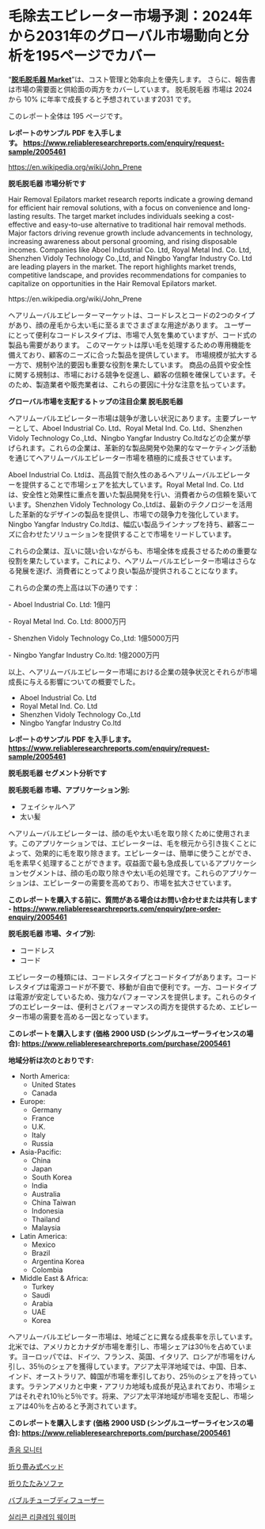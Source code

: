 <p><h1>毛除去エピレーター市場予測：2024年から2031年のグローバル市場動向と分析を195ページでカバー</h1></p><p>&ldquo;<strong><a href="https://www.reliableresearchreports.com/hair-removal-epilators-r2005461">脱毛脱毛器 Market</a></strong>&rdquo;は、コスト管理と効率向上を優先します。 さらに、報告書は市場の需要面と供給面の両方をカバーしています。 脱毛脱毛器 市場は 2024 から 10% に年率で成長すると予想されています2031 です。</p>
<p>このレポート全体は 195 ページです。</p>
<p><strong>レポートのサンプル PDF を入手します。&nbsp;<a href="https://www.reliableresearchreports.com/enquiry/request-sample/2005461">https://www.reliableresearchreports.com/enquiry/request-sample/2005461</a></strong></p>
<p><a href="https://en.wikipedia.org/wiki/John_Prene">https://en.wikipedia.org/wiki/John_Prene</a></p>
<p><strong>脱毛脱毛器 市場分析です</strong></p>
<p><p>Hair Removal Epilators market research reports indicate a growing demand for efficient hair removal solutions, with a focus on convenience and long-lasting results. The target market includes individuals seeking a cost-effective and easy-to-use alternative to traditional hair removal methods. Major factors driving revenue growth include advancements in technology, increasing awareness about personal grooming, and rising disposable incomes. Companies like Aboel Industrial Co. Ltd, Royal Metal Ind. Co. Ltd, Shenzhen Vidoly Technology Co.,Ltd, and Ningbo Yangfar Industry Co. Ltd are leading players in the market. The report highlights market trends, competitive landscape, and provides recommendations for companies to capitalize on opportunities in the Hair Removal Epilators market.</p></p>
<p>https://en.wikipedia.org/wiki/John_Prene</p>
<p><p>ヘアリムーバルエピレーターマーケットは、コードレスとコードの2つのタイプがあり、顔の産毛から太い毛に至るまでさまざまな用途があります。 ユーザーにとって便利なコードレスタイプは、市場で人気を集めていますが、コード式の製品も需要があります。 このマーケットは厚い毛を処理するための専用機能を備えており、顧客のニーズに合った製品を提供しています。 市場規模が拡大する一方で、規制や法的要因も重要な役割を果たしています。 商品の品質や安全性に関する規制は、市場における競争を促進し、顧客の信頼を確保しています。そのため、製造業者や販売業者は、これらの要因に十分な注意を払っています。</p></p>
<p><strong>グローバル市場を支配するトップの注目企業 脱毛脱毛器</strong></p>
<p><p>ヘアリムーバルエピレーター市場は競争が激しい状況にあります。主要プレーヤーとして、Aboel Industrial Co. Ltd、Royal Metal Ind. Co. Ltd、Shenzhen Vidoly Technology Co.,Ltd、Ningbo Yangfar Industry Co.ltdなどの企業が挙げられます。これらの企業は、革新的な製品開発や効果的なマーケティング活動を通じてヘアリムーバルエピレーター市場を積極的に成長させています。</p><p>Aboel Industrial Co. Ltdは、高品質で耐久性のあるヘアリムーバルエピレーターを提供することで市場シェアを拡大しています。Royal Metal Ind. Co. Ltdは、安全性と効果性に重点を置いた製品開発を行い、消費者からの信頼を築いています。Shenzhen Vidoly Technology Co.,Ltdは、最新のテクノロジーを活用した革新的なデザインの製品を提供し、市場での競争力を強化しています。Ningbo Yangfar Industry Co.ltdは、幅広い製品ラインナップを持ち、顧客ニーズに合わせたソリューションを提供することで市場をリードしています。</p><p>これらの企業は、互いに競い合いながらも、市場全体を成長させるための重要な役割を果たしています。これにより、ヘアリムーバルエピレーター市場はさらなる発展を遂げ、消費者にとってより良い製品が提供されることになります。</p><p>これらの企業の売上高は以下の通りです：</p><p>- Aboel Industrial Co. Ltd: 1億円</p><p>- Royal Metal Ind. Co. Ltd: 8000万円</p><p>- Shenzhen Vidoly Technology Co.,Ltd: 1億5000万円</p><p>- Ningbo Yangfar Industry Co.ltd: 1億2000万円</p><p>以上、ヘアリムーバルエピレーター市場における企業の競争状況とそれらが市場成長に与える影響についての概要でした。</p></p>
<p><ul><li>Aboel Industrial Co. Ltd</li><li>Royal Metal Ind. Co. Ltd</li><li>Shenzhen Vidoly Technology Co.,Ltd</li><li>Ningbo Yangfar Industry Co.ltd</li></ul></p>
<p><strong>レポートのサンプル PDF を入手します。 <a href="https://www.reliableresearchreports.com/enquiry/request-sample/2005461">https://www.reliableresearchreports.com/enquiry/request-sample/2005461</a></strong></p>
<p><strong>脱毛脱毛器 セグメント分析です</strong></p>
<p><strong>脱毛脱毛器 市場、アプリケーション別:</strong></p>
<p><ul><li>フェイシャルヘア</li><li>太い髪</li></ul></p>
<p><p>ヘアリムーバルエピレーターは、顔の毛や太い毛を取り除くために使用されます。このアプリケーションでは、エピレーターは、毛を根元から引き抜くことによって、効果的に毛を取り除きます。エピレーターは、簡単に使うことができ、毛を素早く処理することができます。収益面で最も急成長しているアプリケーションセグメントは、顔の毛の取り除きや太い毛の処理です。これらのアプリケーションは、エピレーターの需要を高めており、市場を拡大させています。</p></p>
<p><strong>このレポートを購入する前に、質問がある場合はお問い合わせまたは共有します - <a href="https://www.reliableresearchreports.com/enquiry/pre-order-enquiry/2005461">https://www.reliableresearchreports.com/enquiry/pre-order-enquiry/2005461</a></strong></p>
<p><strong>脱毛脱毛器 市場、タイプ別:</strong></p>
<p><ul><li>コードレス</li><li>コード</li></ul></p>
<p><p>エピレーターの種類には、コードレスタイプとコードタイプがあります。コードレスタイプは電源コードが不要で、移動が自由で便利です。一方、コードタイプは電源が安定しているため、強力なパフォーマンスを提供します。これらのタイプのエピレーターは、便利さとパフォーマンスの両方を提供するため、エピレーター市場の需要を高める一因となっています。</p></p>
<p><strong>このレポートを購入します (価格 2900 USD (シングルユーザーライセンスの場合): <a href="https://www.reliableresearchreports.com/purchase/2005461">https://www.reliableresearchreports.com/purchase/2005461</a></strong></p>
<p><strong>地域分析は次のとおりです:</strong></p>
<p><ul>
    <li>
        North America:
        <ul>
            <li>United States</li>
            <li>Canada</li>
        </ul>
    </li>
    <li>
        Europe:
        <ul>
            <li>Germany</li>
            <li>France</li>
            <li>U.K.</li>
            <li>Italy</li>
            <li>Russia</li>
        </ul>
    </li>
    <li>
        Asia-Pacific:
        <ul>
            <li>China</li>
            <li>Japan</li>
            <li>South Korea</li>
            <li>India</li>
            <li>Australia</li>
            <li>China Taiwan</li>
            <li>Indonesia</li>
            <li>Thailand</li>
            <li>Malaysia</li>
        </ul>
    </li>
    <li>
        Latin America:
        <ul>
            <li>Mexico</li>
            <li>Brazil</li>
            <li>Argentina Korea</li>
            <li>Colombia</li>
        </ul>
    </li>
    <li>
        Middle East & Africa:
        <ul>
            <li>Turkey</li>
            <li>Saudi</li>
            <li>Arabia</li>
            <li>UAE</li>
            <li>Korea</li>
        </ul>
    </li>
    </ul></p>
<p><p>ヘアリムーバルエピレーター市場は、地域ごとに異なる成長率を示しています。北米では、アメリカとカナダが市場を牽引し、市場シェアは30％を占めています。ヨーロッパでは、ドイツ、フランス、英国、イタリア、ロシアが市場をけん引し、35％のシェアを獲得しています。アジア太平洋地域では、中国、日本、インド、オーストラリア、韓国が市場を牽引しており、25％のシェアを持っています。ラテンアメリカと中東・アフリカ地域も成長が見込まれており、市場シェアはそれぞれ10％と5％です。将来、アジア太平洋地域が市場を支配し、市場シェアは40％を占めると予測されています。</p></p>
<p><strong>このレポートを購入します (価格 2900 USD (シングルユーザーライセンスの場合): <a href="https://www.reliableresearchreports.com/purchase/2005461">https://www.reliableresearchreports.com/purchase/2005461</a></strong></p>
<p><p><a href="https://github.com/KellyLyncyh543964/Market-Research-Report-List-3/blob/main/246479494754.md">졸음 모니터</a></p><p><a href="https://github.com/TerrellConn/Market-Research-Report-List-3/blob/main/993785576171.md">折り畳み式ベッド</a></p><p><a href="https://github.com/RandallRunte2023/Market-Research-Report-List-2/blob/main/233820476172.md">折りたたみソファ</a></p><p><a href="https://medium.com/@johnson154chris/%E4%B8%96%E7%95%8C%E7%9A%84%E3%81%AA%E3%83%90%E3%83%96%E3%83%AB%E3%83%81%E3%83%A5%E3%83%BC%E3%83%96%E3%83%87%E3%82%A3%E3%83%95%E3%83%A5%E3%83%BC%E3%82%B6%E3%83%BC%E5%B8%82%E5%A0%B4%E3%81%AE%E8%A6%8F%E6%A8%A1%E3%81%AF-%E7%94%A3%E6%A5%AD%E3%81%AE%E4%BA%88%E6%B8%AC%E3%81%AB%E3%82%88%E3%82%8B%E3%81%A8-2024%E5%B9%B4%E3%81%8B%E3%82%892031%E5%B9%B4%E3%81%BE%E3%81%A7%E3%81%AE%E9%96%93%E3%81%AB%E5%B9%B4%E9%96%93%E6%88%90%E9%95%B7%E7%8E%878-8-%E3%82%92%E7%B5%8C%E9%A8%93%E3%81%99%E3%82%8B%E8%A6%8B%E8%BE%BC%E3%81%BF%E3%81%A7%E3%81%99-d94ee0bda99c">バブルチューブディフューザー</a></p><p><a href="https://github.com/rcabello548/Market-Research-Report-List-3/blob/main/706761394755.md">실리콘 리클레임 웨이퍼</a></p></p>